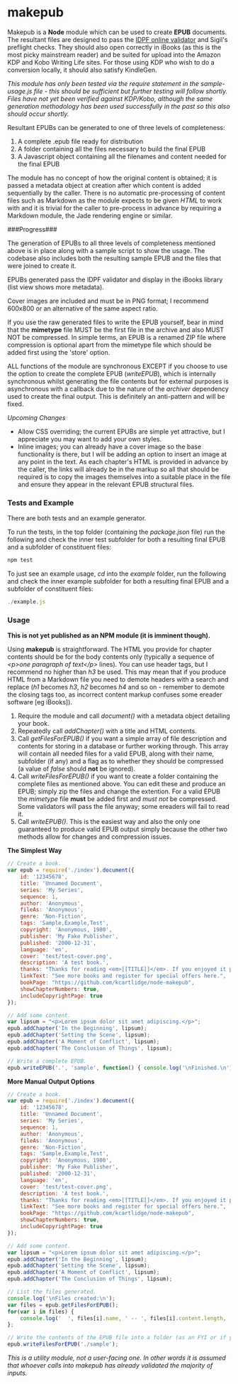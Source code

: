 # makepub

Makepub is a **Node** module which can be used to create **EPUB** documents. The resultant files are designed to pass the [IDPF online validator](http://validator.idpf.org) and Sigil's preflight checks. They should also open correctly in iBooks (as this is the most picky mainstream reader) and be suited for upload into the Amazon KDP and Kobo Writing Life sites. For those using KDP who wish to do a conversion locally, it should also satisfy KindleGen.

*This module has only been tested via the require statement in the sample-usage.js file - this should be sufficient but further testing will follow shortly. Files have not yet been verified against KDP/Kobo, although the same generation methodology has been used successfully in the past so this also should occur shortly.*

Resultant EPUBs can be generated to one of three levels of completeness:

1. A complete .epub file ready for distribution
2. A folder containing all the files necessary to build the final EPUB
3. A Javascript object containing all the filenames and content needed for the final EPUB

The module has no concept of how the original content is obtained; it is passed a metadata object at creation after which content is added sequentially by the caller. There is no automatic pre-processing of content files such as Markdown as the module expects to be given *HTML* to work with and it is trivial for the caller to pre-process in advance by requiring a Markdown module, the Jade rendering engine or similar.

###Progress###

The generation of EPUBs to all three levels of completeness mentioned above is in place along with a sample script to show the usage. The codebase also includes both the resulting sample EPUB and the files that were joined to create it.

EPUBs generated pass the IDPF validator and display in the iBooks library (list view shows more metadata).

Cover images are included and must be in PNG format; I recommend 600x800 or an alternative of the same aspect ratio.

If you use the raw generated files to write the EPUB yourself, bear in mind that the **mimetype** file MUST be the first file in the archive and also MUST NOT be compressed. In simple terms, an EPUB is a renamed ZIP file where compression is optional apart from the mimetype file which should be added first using the 'store' option.

ALL functions of the module are synchronous EXCEPT if you choose to use the option to create the complete EPUB (*writeEPUB*), which is internally synchronous whilst generating the file contents but for external purposes is asynchronous with a callback due to the nature of the *archiver* dependency used to create the final output. This is definitely an anti-pattern and will be fixed.

*Upcoming Changes*

* Allow CSS overriding; the current EPUBs are simple yet attractive, but I appreciate you may want to add your own styles.
* Inline images; you can already have a cover image so the base functionality is there, but I will be adding an option to insert an image at any point in the text. As each chapter's HTML is provided in advance by the caller, the links will already be in the markup so all that should be required is to copy the images themselves into a suitable place in the file and ensure they appear in the relevant EPUB structural files.

### Tests and Example ###

There are both tests and an example generator.

To run the tests, in the top folder (containing the *package.json* file) run the following and check the inner test subfolder for both a resulting final EPUB and a subfolder of constituent files:
``` javascript
npm test
```

To just see an example usage, *cd* into the *example* folder, run the following and check the inner example subfolder for both a resulting final EPUB and a subfolder of constituent files:
``` javascript
./example.js
```

### Usage ###

**This is not yet published as an NPM module (it is imminent though).**

Using **makepub** is straightforward. The HTML you provide for chapter contents should be for the body contents only (typically a sequence of *&lt;p>one paragraph of text&lt;/p>* lines). You can use header tags, but I recommend no higher than *h3* be used. This may mean that if you produce HTML from a Markdown file you need to demote headers with a search and replace (*h1* becomes *h3*, *h2* becomes *h4* and so on - remember to demote the closing tags too, as incorrect content markup confuses some ereader software [eg iBooks]).

1. Require the module and call *document()* with a metadata object detailing your book.
2. Repeatedly call *addChapter()* with a title and HTML contents.
3. Call *getFilesForEPUB()* if you want a simple array of file description and contents for storing in a database or further working through. This array will contain all needed files for a valid EPUB, along with their name, subfolder (if any) and a flag as to whether they should be compressed (a value of *false* should **not** be ignored).
4. Call *writeFilesForEPUB()* if you want to create a folder containing the complete files as mentioned above. You can edit these and produce an EPUB; simply zip the files and change the extention. For a valid EPUB the *mimetype* file **must** be added first and *must not* be compressed. Some validators will pass the file anyway; some ereaders will fail to read it.
5. Call *writeEPUB()*. This is the easiest way and also the only one guaranteed to produce valid EPUB output simply because the other two methods allow for changes and compression issues.

**The Simplest Way**

```javascript
// Create a book.
var epub = require('./index').document({
	id: '12345678',
	title: 'Unnamed Document',
	series: 'My Series',
	sequence: 1,
	author: 'Anonymous',
	fileAs: 'Anonymous',
	genre: 'Non-Fiction',
	tags: 'Sample,Example,Test',
	copyright: 'Anonymous, 1980',
	publisher: 'My Fake Publisher',
	published: '2000-12-31',
	language: 'en',
	cover: 'test/test-cover.png',
	description: 'A test book.',
	thanks: "Thanks for reading <em>[[TITLE]]</em>. If you enjoyed it please consider leaving a review where you purchased it.",
	linkText: "See more books and register for special offers here.",
	bookPage: "https://github.com/kcartlidge/node-makepub",
	showChapterNumbers: true,
	includeCopyrightPage: true
});

// Add some content.
var lipsum = "<p>Lorem ipsum dolor sit amet adipiscing.</p>";
epub.addChapter('In the Beginning', lipsum);
epub.addChapter('Setting the Scene', lipsum);
epub.addChapter('A Moment of Conflict', lipsum);
epub.addChapter('The Conclusion of Things', lipsum);

// Write a complete EPUB.
epub.writeEPUB('.', 'sample', function() { console.log('\nFinished.\n'); });
```

**More Manual Output Options**

```javascript
// Create a book.
var epub = require('./index').document({
	id: '12345678',
	title: 'Unnamed Document',
	series: 'My Series',
	sequence: 1,
	author: 'Anonymous',
	fileAs: 'Anonymous',
	genre: 'Non-Fiction',
	tags: 'Sample,Example,Test',
	copyright: 'Anonymous, 1980',
	publisher: 'My Fake Publisher',
	published: '2000-12-31',
	language: 'en',
	cover: 'test/test-cover.png',
	description: 'A test book.',
	thanks: "Thanks for reading <em>[[TITLE]]</em>. If you enjoyed it please consider leaving a review where you purchased it.",
	linkText: "See more books and register for special offers here.",
	bookPage: "https://github.com/kcartlidge/node-makepub",
	showChapterNumbers: true,
	includeCopyrightPage: true
});

// Add some content.
var lipsum = "<p>Lorem ipsum dolor sit amet adipiscing.</p>";
epub.addChapter('In the Beginning', lipsum);
epub.addChapter('Setting the Scene', lipsum);
epub.addChapter('A Moment of Conflict', lipsum);
epub.addChapter('The Conclusion of Things', lipsum);

// List the files generated.
console.log('\nFiles created:\n');
var files = epub.getFilesForEPUB();
for(var i in files) {
	console.log('  ', files[i].name, ' -- ', files[i].content.length, 'bytes');
};

// Write the contents of the EPUB file into a folder (as an FYI or if you wish to modify it).
epub.writeFilesForEPUB('./sample');
```

*This is a utility module, not a user-facing one. In other words it is assumed that whoever calls into *makepub* has already validated the majority of inputs.*
